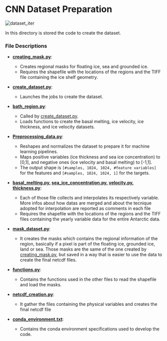 # CNN Dataset Preparation

![dataset_iter](https://github.com/Moncada-Francesco-97/machine_learning_calving_project/assets/110817494/9036a482-f402-4be7-b83d-6b3234ef24bd)


In this directory is stored the code to create the dataset.

### File Descriptions

- **[creating_mask.py](creating_masks.py)**:
  - Creates regional masks for floating ice, sea and grounded ice.
  - Requires the shapefile with the locations of the regions and the TIFF file containing the ice shelf geometry.

- **[create_dataset.py](create_dataset.py)**:
  - Launches the jobs to create the dataset.

- **[bath_region.py](bath_region.py)**:
  - Called by [create_dataset.py](create_dataset.py).
  - Loads functions to create the basal melting, ice velocity, ice thickness, and ice velocity datasets.

- **[Preprocessing_data.py](Preprocessing_data.py)**:
  - Reshapes and normalizes the dataset to prepare it for machine learning pipelines.
  - Maps positive variables (ice thickness and sea ice concentration) to [0,1], and negative ones (ice velocity and basal melting) to [-1,1].
  - The output shape is `[#samples, 1024, 1024, #feature variables]` for the features and `[#samples, 1024, 1024, 1]` for the targets.

- **[basal_melting.py](basal_melting.py), [sea_ice_concentration.py](sea_ice_concentration.py), [velocity.py](velocity.py), [thickness.py](thickness.py)**:
  - Each of those file collects and interpolates its respectively variable. More infos about how datas are merged and about the tecnique adopted for interpolation are reported as comments in each file
  - Requires the shapefile with the locations of the regions and the TIFF files containing the yearly variable data for the entire Antarctic data.
 
  
- **[mask_dataset.py](mask_dataset.py)**:
  - It creates the masks which contains the regional information of the region, basically if a pixel is part of the floating ice, grounded ice, land or sea. Those masks are the same of the one created by [creating_mask.py](creating_mask.py), but saved in a way that is easier to use the data to create the final netcdf files.
 

- **[functions.py](functions.py)**:
  - Contains the functions used in the other files to read the shapefile and load the masks.
 
- **[netcdf_creation.py](netcdf_creation.py)**:
  - It gather the files containing the physical variables and creates the final netcdf file

- **[conda_environment.txt](conda_environment.txt)**:
  - Contains the conda environment specifications used to develop the code.

